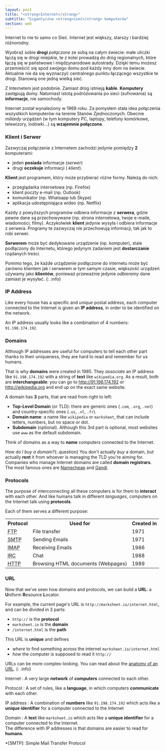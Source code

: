 ```yaml
---
layout: post
title: "<strong>Internet</strong>"
subtitle: "Gigantyczna <strong>sieć</strong> komputerów"
section: web
---
```


Internet to nie to samo co Sieć. Internet jest większy, starszy i bardziej różnorodny.

Wyobraź sobie **drogi** _połączone_ ze sobą na całym świecie: małe uliczki łączą się w drogi miejskie, te z kolei prowadzą do dróg regionalnych, które łączą się w państwowe i międzynarodowe autostrady. Dzięki temu możesz przemieścić się spod swojego domu pod każdy inny dom na świecie. Aktualnie nie da się wyznaczyć centralnego punktu łączącego wszystkie te drogi. Stanowią one jedną wielką sieć. 

Z Internetem jest podobnie. Zamiast dróg istnieją **kable**. **Komputery** zastępują domy. Natomiast istotą podróżowania po sieci (sufrowania) są **informacje**, nie samochody. 

Internet został wynaleziony w 1969 roku. Za pomysłem stała idea połączenia wszystkich komputerów na terenie Stanów Zjednoczonych. Obecnie _miliardy_ urządzeń (w tym komputery PC, laptopy, telefony komórkowe, telewizory, lodówki...) są **wzajemnie połączone**.

### Klient i Serwer

Zazwyczaj połączenie z Internetem zachodzi jedynie pomiędzy **2** komputerami:

* jeden **posiada** informacje (_serwer_)
* drugi **oczekuje** informacji ( _klient_).

**Klient** jest programem, który może przybierać różne formy. Należą do nich:

* przeglądarka internetowa (np. Firefox)
* klient poczty e-mail (np. Outlook)
* komunikator (np. Whatsapp lub Skype)
* aplikacja udostępniająca wideo (np. Netflix)

Każdy z powyższych programów odbiera informacje z **serwera**, gdzie pewne dane są przechowywane (np. strona internetowa, twoje e-maile, wiadomości, filmy). Aczykolwiek **klient** jedynie wysyła i odbiera informacje z serwera. Programy te zazwyczaj nie przechowują informacji, tak jak to robi serwer.

**Serwerem** może być dedykowane urządzenie (np. komputer), stale podłączony do Internetu, którego jedynym zadaniem jest **dostarczanie** rządanych treści. 

Pomimo tego, że każde urządzenie podłączone do internetu może być zarówno klientem jak i serwerem w tym samym czasie, większość urządzeń używamy jako **klientów**, ponieważ przeważnie jedynie _odbieramy_ dane zamiast je wysyłać.
{: .info}

### IP Address

Like every house has a specific and _unique_ postal address, each computer connected to the Internet is given an **IP address**, in order to be identified on the network.

An IP address usually looks like a combination of 4 numbers: `91.198.174.192`.

### Domains

Although IP addresses are useful for computers to tell each other part thanks to their uniqueness, they are hard to read and remember for us humans.

That is why **domains** were created in 1985. They _associate_ an IP address like `91.198.174.192` with a string of **text** like `wikipedia.org`. As a result, both are **interchangeable**: you can go to <http://91.198.174.192> or <http://wikipedia.org> and end up on the exact same website.

A domain has **3** parts, that are read from right to left:

* **Top-Level Domain** (or TLD): there are generic ones (`.com`, `.org`, `.net`) and country-specific ones (`.us`, `.nl`, `.fr`).
* **Domain name**: a name like `wikipedia` or `marksheet`, that can include letters, numbers, but no space or dot.
* **Subdomain** (optional). Although this 3rd part is optional, most websites use `www` as the default subdomain.

Think of domains as a way to **name** computers connected to the Internet.

_How do I buy a domain?_{:.question}
You don't actually _buy_ a domain, but actually **rent** it from whoever is managing the TLD you're aiming for.  
Companies who manage Internet domains are called **domain registrars**. The most famous ones are [Namecheap](https://www.namecheap.com/) and [Gandi](https://www.gandi.net/).

### Protocols

The purpose of interconnecting all these computers is for them to **interact** with each other. And like humans talk in different _languages_, computers on the Internet talk using **protocols**.

Each of them serves a different purpose:

<div class="table">
  <table>
    <tr>
      <th>Protocol</th>
      <th>Used for</th>
      <th>Created in</th>
    </tr>
    <tr>
      <td>
        <abbr title="File Transfer Protocol">FTP</abbr>
      </td>
      <td>File transfer</td>
      <td>1971</td>
    </tr>
    <tr>
      <td>
        <abbr title="Simple Mail Transfer Protocol">SMTP</abbr>
      </td>
      <td>Sending Emails</td>
      <td>1971</td>
    </tr>
    <tr>
      <td>
        <abbr title="Internet Message Access Protocol">IMAP</abbr>
      </td>
      <td>Receiving Emails</td>
      <td>1986</td>
    </tr>
    <tr>
      <td>
        <abbr title="Internet Relay Chat">IRC</abbr>
      </td>
      <td>Chat</td>
      <td>1988</td>
    </tr>
    <tr>
      <td>
        <abbr title="HyperText Transfer Protocol">HTTP</abbr>
      </td>
      <td>Browsing HTML documents (Webpages)</td>
      <td>1989</td>
    </tr>
  </table>
</div>

### URL

Now that we've seen how domains and protocols, we can build a **URL**: a **U**niform **R**esource **L**ocator.

For example, the current page's URL is `http://marksheet.io/internet.html`, and can be divided in 3 parts:

* `http://` is the **protocol**
* `marksheet.io` is the **domain**
* `/internet.html` is the **path**

This URL is **unique** and defines

* _where_ to find something across the internet `marksheet.io/internet.html`
* _how_ the computer is supposed to read it `http://`

URLs can be more complex-looking. You can read about the [anatomy of an URL](http://doepud.co.uk/blog/anatomy-of-a-url).
{: .info}

Internet
: A very large **network** of **computers** connected to each other.

Protocol
: A set of rules, like a **language**, in which computers **communicate** with each other.

IP address
: A combination of **numbers** like `91.198.174.192` which acts like a **unique identifier** for a computer connected to the Internet

Domain
: A **text** like `marksheet.io` which acts like a **unique identifier** for a computer connected to the Internet.  
The difference with IP addresses is that domains are easier to read for **humans**.

[^1]: Apart from oceans obviously.

*[SMTP]: Simple Mail Transfer Protocol